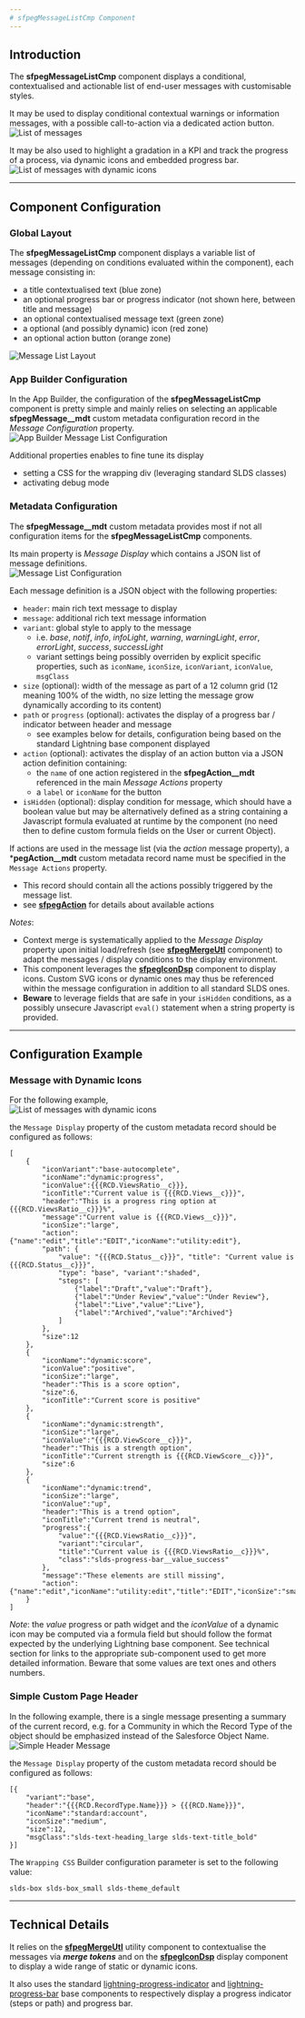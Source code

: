 ```yaml
---
# sfpegMessageListCmp Component
---
```


## Introduction

The **sfpegMessageListCmp** component displays a conditional, contextualised and actionable list
of end-user messages with customisable styles.

It may be used to display conditional contextual warnings or information messages, with a possible
call-to-action via a dedicated action button.<br/>
![List of messages](/media/sfpegMessages.png)

It may be also used to highlight a gradation in a KPI and track the progress of a process,
via dynamic icons and embedded progress bar.<br/>
![List of messages with dynamic icons](/media/sfpegMessageExample.png)

---

## Component Configuration

### Global Layout

The **sfpegMessageListCmp** component displays a variable list of messages (depending on
conditions evaluated within the component), each message consisting in:
* a title contextualised text (blue zone)
* an optional progress bar or progress indicator (not shown here, between title and message)
* an optional contextualised message text (green zone)
* a optional (and possibly dynamic) icon (red zone)
* an optional action button (orange zone)

![Message List Layout](/media/sfpegMessageLayout.jpg)


### App Builder Configuration

In the App Builder, the configuration of the **sfpegMessageListCmp** component is pretty simple
and mainly relies on selecting an applicable **sfpegMessage__mdt** custom metadata configuration
record in the _Message Configuration_ property.<br/>
![App Builder Message List Configuration](/media/sfpegMessageConfig.png)

Additional properties enables to fine tune its display
* setting a CSS for the wrapping div (leveraging standard SLDS classes)
* activating debug mode


### Metadata Configuration

The **sfpegMessage__mdt** custom metadata provides most if not all configuration items for 
the **sfpegMessageListCmp** components.

Its main property is _Message Display_ which contains a JSON list of message definitions.<br/>
![Message List Configuration](/media/sfpegMessageConfigMeta.png)

Each message definition is a JSON object with the following properties:
* `header`: main rich text message to display 
* `message`: additional rich text message information
* `variant`: global style to apply to the message
    * i.e. _base_, _notif_, _info_, _infoLight_, _warning_, _warningLight_, _error_, _errorLight_, _success_, _successLight_
    * variant settings being possibly overriden by explicit specific properties, such as `iconName`, `iconSize`, `iconVariant`, `iconValue`, `msgClass`
* `size` (optional): width of the message as part of a 12 column grid (12 meaning 100% of the width, no size letting the message grow dynamically according to its content)
* `path` or `progress` (optional): activates the display of a progress bar / indicator between header and message
    * see examples below for details, configuration being based on the standard Lightning base component displayed
* `action` (optional): activates the display of an action button via a JSON action definition containing:
    * the `name` of one action registered in the **sfpegAction__mdt** referenced in the main _Message Actions_ property
    * a `label` or `iconName` for the button
* `isHidden` (optional): display condition for message, which should have a boolean value but may be alternatively defined as a string containing a Javascript formula evaluated at runtime by the component (no need then to define custom formula fields on the User or current Object).

If actions are used in the message list (via the _action_ message property), a ***pegAction__mdt** custom metadata record name must be specified in the `Message Actions` property.
* This record should contain all the actions possibly triggered by the message list.
* see **[sfpegAction](/help/sfpegActionBarCmp.md)** for details about available actions

_Notes_: 
* Context merge is systematically applied to the _Message Display_ property upon initial load/refresh (see **[sfpegMergeUtl](/help/sfpegMergeUtl.md)** component) to adapt the messages / display conditions to the display environment.
* This component leverages the **[sfpegIconDsp](/help/sfpegIconDsp.md)** component to display icons. Custom SVG icons or dynamic ones may thus be referenced within the message configuration in addition to all standard SLDS ones.
* **Beware** to leverage fields that are safe in your `isHidden` conditions, as a possibly unsecure Javascript `eval()` statement when a string property is provided.

---

## Configuration Example

### Message with Dynamic Icons

For the following example,<br/>
![List of messages with dynamic icons](/media/sfpegMessageExample.png)

the `Message Display` property of the custom metadata record should be configured as follows:
```
[
    {
        "iconVariant":"base-autocomplete",
        "iconName":"dynamic:progress",
        "iconValue":{{{RCD.ViewsRatio__c}}},
        "iconTitle":"Current value is {{{RCD.Views__c}}}",
        "header":"This is a progress ring option at {{{RCD.ViewsRatio__c}}}%",
        "message":"Current value is {{{RCD.Views__c}}}",
        "iconSize":"large",
        "action":{"name":"edit","title":"EDIT","iconName":"utility:edit"},
        "path": {
            "value": "{{{RCD.Status__c}}}", "title": "Current value is {{{RCD.Status__c}}}",
            "type": "base", "variant":"shaded",
            "steps": [
                {"label":"Draft","value":"Draft"},
                {"label":"Under Review","value":"Under Review"},
                {"label":"Live","value":"Live"},
                {"label":"Archived","value":"Archived"}
            ]
        },  
        "size":12
    },
    {
        "iconName":"dynamic:score",
        "iconValue":"positive",
        "iconSize":"large",
        "header":"This is a score option",
        "size":6,
        "iconTitle":"Current score is positive"
    },
    {
        "iconName":"dynamic:strength",
        "iconSize":"large",
        "iconValue":"{{{RCD.ViewScore__c}}}",
        "header":"This is a strength option",
        "iconTitle":"Current strength is {{{RCD.ViewScore__c}}}",
        "size":6
    },
    {
        "iconName":"dynamic:trend",
        "iconSize":"large",
        "iconValue":"up",
        "header":"This is a trend option",
        "iconTitle":"Current trend is neutral",
        "progress":{
            "value":"{{{RCD.ViewsRatio__c}}}",
            "variant":"circular",
            "title":"Current value is {{{RCD.ViewsRatio__c}}}%",
            "class":"slds-progress-bar__value_success"
        },
        "message":"These elements are still missing",
        "action":{"name":"edit","iconName":"utility:edit","title":"EDIT","iconSize":"small","variant":"brand"},"size":12
    }
]
```

_Note_: the _value_ progress or path widget and the _iconValue_ of a dynamic icon may be computed
via a formula field but should follow the format expected by the underlying Lightning base component.
See technical section for links to the appropriate sub-component used to get more detailed information.
Beware that some values are text ones and others numbers.


### Simple Custom Page Header

In the following example, there is a single message presenting a summary of the current record, e.g.
for a Community in which the Record Type of the object should be emphasized instead of the Salesforce 
Object Name.<br/>
![Simple Header Message](/media/sfpegMessageHeader.png)

the `Message Display` property of the custom metadata record should be configured as follows:
```
[{
    "variant":"base",
    "header":"{{{RCD.RecordType.Name}}} > {{{RCD.Name}}}",
    "iconName":"standard:account",
    "iconSize":"medium",
    "size":12,
    "msgClass":"slds-text-heading_large slds-text-title_bold"
}]
```

The `Wrapping CSS` Builder configuration parameter is set to the following value:
```
slds-box slds-box_small slds-theme_default 
```


---

## Technical Details

It relies on the **[sfpegMergeUtl](/help/sfpegMergeUtl.md)** utility component to contextualise
the messages via ***merge tokens*** and on the **[sfpegIconDsp](/help/sfpegIconDsp.md)** display component
to display a wide range of static or dynamic icons.

It also uses the standard
[lightning-progress-indicator](https://developer.salesforce.com/docs/component-library/bundle/lightning-progress-indicator/documentation) and
[lightning-progress-bar](https://developer.salesforce.com/docs/component-library/bundle/lightning-progress-bar/documentation)
base components to respectively display a progress indicator (steps or path) and progress bar.
